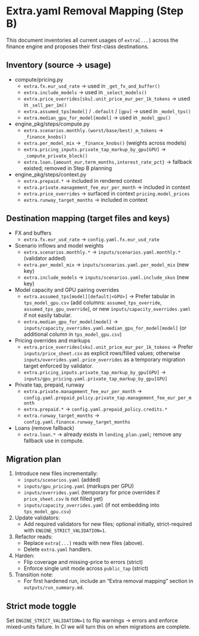 # Extra.yaml Removal Mapping (Step B)

This document inventories all current usages of `extra[...]` across the finance engine and proposes their first-class destinations.

## Inventory (source → usage)

- compute/pricing.py
  - `extra.fx.eur_usd_rate` → used in `_get_fx_and_buffer()`
  - `extra.include_models` → used in `_select_models()`
  - `extra.price_overrides[sku].unit_price_eur_per_1k_tokens` → used in `_sell_per_1m()`
  - `extra.assumed_tps[model]` / `.default` / `[gpu]` → used in `_model_tps()`
  - `extra.median_gpu_for_model[model]` → used in `_model_gpu()`
- engine_pkg/steps/compute.py
  - `extra.scenarios.monthly.(worst/base/best)_m_tokens` → `_finance_knobs()`
  - `extra.per_model_mix` → `_finance_knobs()` (weights across models)
  - `extra.pricing_inputs.private_tap_markup_by_gpu[GPU]` → `_compute_private_block()`
  - `extra.loan.{amount_eur,term_months,interest_rate_pct}` → fallback existed; removed in Step B planning
- engine_pkg/steps/context.py
  - `extra.prepaid.*` → included in rendered context
  - `extra.private.management_fee_eur_per_month` → included in context
  - `extra.price_overrides` → surfaced in context `pricing.model_prices`
  - `extra.runway_target_months` → included in context

## Destination mapping (target files and keys)

- FX and buffers
  - `extra.fx.eur_usd_rate` → `config.yaml.fx.eur_usd_rate`
- Scenario inflows and model weights
  - `extra.scenarios.monthly.*` → `inputs/scenarios.yaml.monthly.*` (validator added)
  - `extra.per_model_mix` → `inputs/scenarios.yaml.per_model_mix` (new key)
  - `extra.include_models` → `inputs/scenarios.yaml.include_skus` (new key)
- Model capacity and GPU pairing overrides
  - `extra.assumed_tps[model][default|<GPU>]` → Prefer tabular in `tps_model_gpu.csv` (add columns: `assumed_tps_override`, `assumed_tps_gpu_override`), or new `inputs/capacity_overrides.yaml` if not easily tabular.
  - `extra.median_gpu_for_model[model]` → `inputs/capacity_overrides.yaml.median_gpu_for_model[model]` (or additional column in `tps_model_gpu.csv`)
- Pricing overrides and markups
  - `extra.price_overrides[sku].unit_price_eur_per_1k_tokens` → Prefer `inputs/price_sheet.csv` as explicit rows/filled values; otherwise `inputs/overrides.yaml.price_overrides` as a temporary migration target enforced by validator.
  - `extra.pricing_inputs.private_tap_markup_by_gpu[GPU]` → `inputs/gpu_pricing.yaml.private_tap_markup_by_gpu[GPU]`
- Private tap, prepaid, runway
  - `extra.private.management_fee_eur_per_month` → `config.yaml.prepaid_policy.private_tap.management_fee_eur_per_month`
  - `extra.prepaid.*` → `config.yaml.prepaid_policy.credits.*`
  - `extra.runway_target_months` → `config.yaml.finance.runway_target_months`
- Loans (remove fallback)
  - `extra.loan.*` → already exists in `lending_plan.yaml`; remove any fallback use in compute.

## Migration plan

1. Introduce new files incrementally:
   - `inputs/scenarios.yaml` (added)
   - `inputs/gpu_pricing.yaml` (markups per GPU)
   - `inputs/overrides.yaml` (temporary for price overrides if `price_sheet.csv` is not filled yet)
   - `inputs/capacity_overrides.yaml` (if not embedding into `tps_model_gpu.csv`)
2. Update validators:
   - Add required validators for new files; optional initially, strict-required with `ENGINE_STRICT_VALIDATION=1`.
3. Refactor reads:
   - Replace `extra[...]` reads with new files (above).
   - Delete `extra.yaml` handlers.
4. Harden:
   - Flip coverage and missing-price to errors (strict)
   - Enforce single unit mode across `public_tap` (strict)
5. Transition note:
   - For first hardened run, include an “Extra removal mapping” section in `outputs/run_summary.md`.

## Strict mode toggle

Set `ENGINE_STRICT_VALIDATION=1` to flip warnings → errors and enforce mixed-units failure. In CI we will turn this on when migrations are complete.
